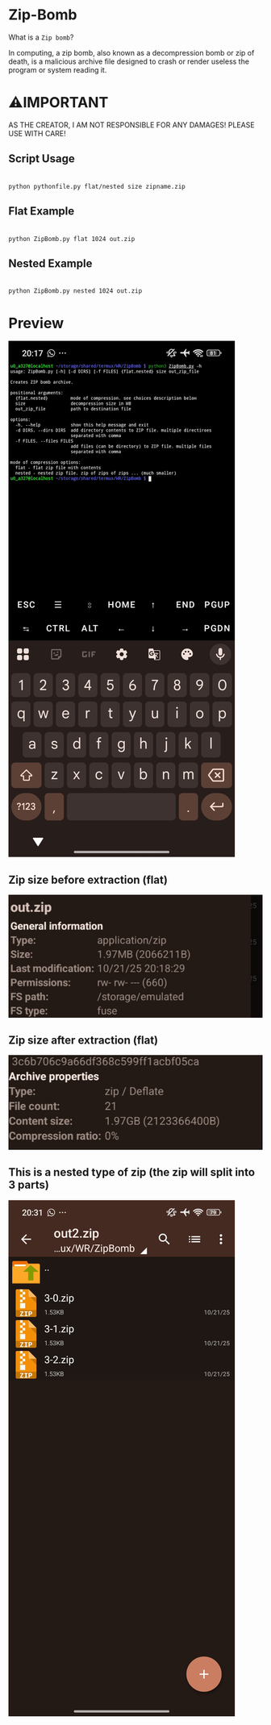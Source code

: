 # Zip-Bomb
What is a `Zip bomb`?

In computing, a zip bomb, also known as a decompression bomb or zip of death, is a malicious archive file designed to crash or render useless the program or system reading it.

# ⚠️IMPORTANT
AS THE CREATOR, I AM NOT RESPONSIBLE FOR ANY DAMAGES! PLEASE USE WITH CARE!

## Script Usage
```

python pythonfile.py flat/nested size zipname.zip

```

## Flat Example
```

python ZipBomb.py flat 1024 out.zip

```

## Nested Example
```

python ZipBomb.py nested 1024 out.zip

```

# Preview
![Preview1](assets/preview1.jpg)

## Zip size before extraction (flat)

![Preview1](assets/preview2.jpg)

## Zip size after extraction (flat)

![Preview1](assets/preview3.jpg)

## This is a nested type of zip (the zip will split into 3 parts)

![Preview1](assets/preview4.jpg)

